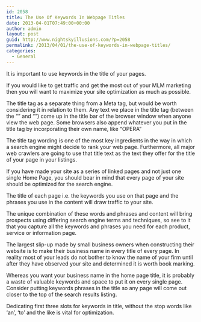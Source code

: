 ```yaml
---
id: 2058
title: The Use Of Keywords In Webpage Titles
date: 2013-04-01T07:49:00+00:00
author: admin
layout: post
guid: http://www.nightskyillusions.com/?p=2058
permalink: /2013/04/01/the-use-of-keywords-in-webpage-titles/
categories:
  - General
---
```

It is important to use keywords in the title of your pages.

If you would like to get traffic and get the most out of your MLM marketing then you will want to maximize your site optimization as much as possible.

The title tag as a separate thing from a Meta tag, but would be worth considering it in relation to them. Any text we place in the title tag (between the &#8220;&#8221; and &#8220;&#8221;) come up in the title bar of the browser window when anyone view the web page. Some browsers also append whatever you put in the title tag by incorporating their own name, like &#8220;OPERA&#8221;

The title tag wording is one of the most key ingredients in the way in which a search engine might decide to rank your web page. Furthermore, all major web crawlers are going to use that title text as the text they offer for the title of your page in your listings.

If you have made your site as a series of linked pages and not just one single Home Page, you should bear in mind that every page of your site should be optimized for the search engine.

The title of each page i.e. the keywords you use on that page and the phrases you use in the content will draw traffic to your site.

The unique combination of these words and phrases and content will bring prospects using differing search engine terms and techniques, so see to it that you capture all the keywords and phrases you need for each product, service or information page.

The largest slip-up made by small business owners when constructing their website is to make their business name in every title of every page. In reality most of your leads do not bother to know the name of your firm until after they have observed your site and determined it is worth book marking.

Whereas you want your business name in the home page title, it is probably a waste of valuable keywords and space to put it on every single page. Consider putting keywords phrases in the title so any page will come out closer to the top of the search results listing.

Dedicating first three slots for keywords in title, without the stop words like ‘an&#8217;, ‘to&#8217; and the like is vital for optimization.